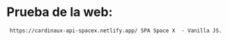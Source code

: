 # Prueba de la web:
     https://cardinaux-api-spacex.netlify.app/ SPA Space X  - Vanilla JS.
   


